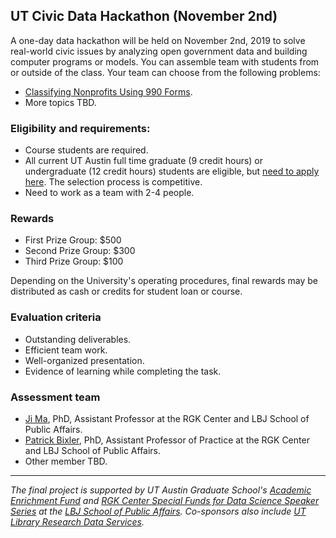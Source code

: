 ## UT Civic Data Hackathon (November 2nd)

A one-day data hackathon will be held on November 2nd, 2019 to solve real-world civic issues by analyzing open government data and building computer programs or models. You can assemble team with students from or outside of the class. Your team can choose from the following problems:

- [Classifying Nonprofits Using 990 Forms](/assets/problem_description_CDH_990forms.pdf).
- More topics TBD.

### Eligibility and requirements: 

- Course students are required.
- All current UT Austin full time graduate (9 credit hours) or undergraduate (12 credit hours) students are eligible, but [need to apply here](#). The selection process is competitive.
- Need to work as a team with 2-4 people.


### Rewards

- First Prize Group: $500
- Second Prize Group: $300
- Third Prize Group: $100

Depending on the University's operating procedures, final rewards may be distributed as cash or credits for student loan or course.

### Evaluation criteria

- Outstanding deliverables.
- Efficient team work.
- Well-organized presentation.
- Evidence of learning while completing the task.

### Assessment team

- [Ji Ma](http://jima.me/), PhD, Assistant Professor at the RGK Center and LBJ School of Public Affairs.
- [Patrick Bixler](https://lbj.utexas.edu/bixler-r-patrick), PhD, Assistant Professor of Practice at the RGK Center and LBJ School of Public Affairs.
- Other member TBD.

---
*The final project is supported by UT Austin Graduate School's [Academic Enrichment Fund](https://gradschool.utexas.edu/finances/academic-enrichment) and [RGK Center Special Funds for Data Science Speaker Series](https://rgkcenter.org/) at the [LBJ School of Public Affairs](https://lbj.utexas.edu/). Co-sponsors also include [UT Library Research Data Services](https://www.lib.utexas.edu/research-help-support/research-data-services).*
